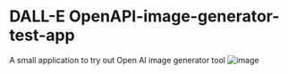 # DALL-E OpenAPI-image-generator-test-app
A small application to try out Open AI image generator tool
![image](https://github.com/khushboogoyal88/OpenAPI-image-generator-test-app/assets/61690410/b9f5b716-89e9-47b9-8ab1-f3af5949dd1f)
